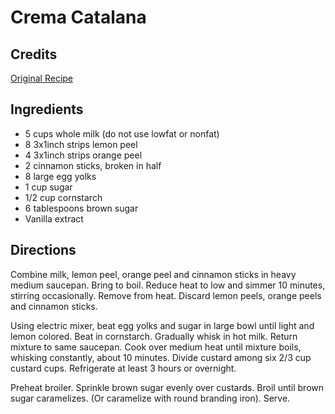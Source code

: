 # Crema Catalana 

## Credits

[Original Recipe](http://www.foodtv.com/foodtv/recipe/0,6255,4058,00.html "http://www.foodtv.com/foodtv/recipe/0,6255,4058,00.html")

## Ingredients

- 5 cups whole milk (do not use lowfat or nonfat) 
- 8 3x1inch strips lemon peel 
- 4 3x1inch strips orange peel 
- 2 cinnamon sticks, broken in half 
- 8 large egg yolks 
- 1 cup sugar 
- 1/2 cup cornstarch 
- 6 tablespoons brown sugar 
- Vanilla extract

## Directions

Combine milk, lemon peel, orange peel and cinnamon sticks in heavy medium saucepan. Bring to boil. Reduce heat to low and simmer 10 minutes, stirring occasionally. Remove from heat. Discard lemon peels, orange peels and cinnamon sticks.   
  
Using electric mixer, beat egg yolks and sugar in large bowl until light and lemon colored. Beat in cornstarch. Gradually whisk in hot milk. Return mixture to same saucepan. Cook over medium heat until mixture boils, whisking constantly, about 10 minutes. Divide custard among six 2/3 cup custard cups. Refrigerate at least 3 hours or overnight.   
  
Preheat broiler. Sprinkle brown sugar evenly over custards. Broil until brown sugar caramelizes. (Or caramelize with round branding iron). Serve.

